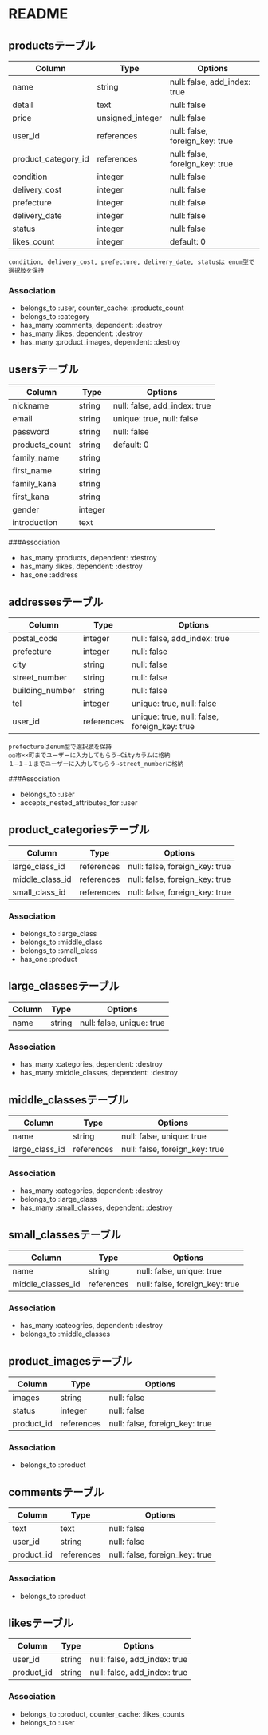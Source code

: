 # README

## productsテーブル

|Column|Type|Options|
|------|----|-------|
|name|string|null: false, add_index: true|
|detail|text|null: false|
|price|unsigned_integer|null: false|
|user_id|references|null: false, foreign_key: true|
|product_category_id|references|null: false, foreign_key: true|
|condition|integer|null: false|
|delivery_cost|integer|null: false|
|prefecture|integer|null: false|
|delivery_date|integer|null: false|
|status|integer|null: false|
|likes_count|integer|default: 0|

```
condition, delivery_cost, prefecture, delivery_date, statusは enum型で選択肢を保持
```

### Association
- belongs_to :user, counter_cache: :products_count
- belongs_to :category
- has_many :comments, dependent: :destroy
- has_many :likes, dependent: :destroy
- has_many :product_images, dependent: :destroy

## usersテーブル

|Column|Type|Options|
|------|----|-------|
|nickname|string|null: false, add_index: true|
|email|string|unique: true, null: false|
|password|string|null: false|
|products_count|string|default: 0|
|family_name|string||
|first_name|string||
|family_kana|string||
|first_kana|string||
|gender|integer||
|introduction|text||

###Association
- has_many :products, dependent: :destroy
- has_many :likes, dependent: :destroy
- has_one :address

## addressesテーブル

|Column|Type|Options|
|------|----|-------|
|postal_code|integer|null: false, add_index: true|
|prefecture|integer|null: false|
|city|string|null: false|
|street_number|string|null: false|
|building_number|string|null: false|
|tel|integer|unique: true, null: false|
|user_id|references|unique: true, null: false, foreign_key: true|

```
prefectureはenum型で選択肢を保持
○○市××町までユーザーに入力してもらう→Cityカラムに格納
１−１−１までユーザーに入力してもらう→street_numberに格納
```

###Association
- belongs_to :user
- accepts_nested_attributes_for :user

## product_categoriesテーブル

|Column|Type|Options|
|------|----|-------|
|large_class_id|references|null: false, foreign_key: true|
|middle_class_id|references|null: false, foreign_key: true|
|small_class_id|references|null: false, foreign_key: true|

### Association
- belongs_to :large_class
- belongs_to :middle_class
- belongs_to :small_class
- has_one :product

## large_classesテーブル

|Column|Type|Options|
|------|----|-------|
|name|string|null: false, unique: true|

### Association
- has_many :categories, dependent: :destroy
- has_many :middle_classes, dependent: :destroy

## middle_classesテーブル

|Column|Type|Options|
|------|----|-------|
|name|string|null: false, unique: true|
|large_class_id|references|null: false, foreign_key: true|

### Association
- has_many :categories, dependent: :destroy
- belongs_to :large_class
- has_many :small_classes, dependent: :destroy


## small_classesテーブル

|Column|Type|Options|
|------|----|-------|
|name|string|null: false, unique: true|
|middle_classes_id|references|null: false, foreign_key: true|

### Association
- has_many :cateogries, dependent: :destroy
- belongs_to :middle_classes

## product_imagesテーブル

|Column|Type|Options|
|------|----|-------|
|images|string|null: false|
|status|integer|null: false|
|product_id|references|null: false, foreign_key: true|

### Association
- belongs_to :product


## commentsテーブル

|Column|Type|Options|
|------|----|-------|
|text|text|null: false|
|user_id|string|null: false|
|product_id|references|null: false, foreign_key: true|

### Association
- belongs_to :product


## likesテーブル

|Column|Type|Options|
|------|----|-------|
|user_id|string|null: false, add_index: true|
|product_id|string|null: false, add_index: true|

### Association
- belongs_to :product, counter_cache: :likes_counts
- belongs_to :user
